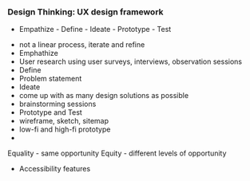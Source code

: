 
### Design Thinking: UX design framework

* Empathize - Define - Ideate - Prototype - Test
- not a linear process, iterate and refine
- Emphathize
-   User research using user surveys, interviews, observation sessions
- Define
-   Problem statement
- Ideate
-   come up with as many design solutions as possible
-   brainstorming sessions
- Prototype and Test
-   wireframe, sketch, sitemap
-   low-fi and high-fi prototype
-   
Equality - same opportunity
Equity - different levels of opportunity

* Accessibility features

